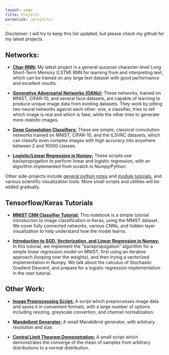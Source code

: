 ```yaml
---
layout: page
title: Projects
permalink: /projects/
---
```


*Disclaimer:* I will try to keep this list updated, but please check my github for my latest projects. 


## Networks:

* <a href="https://github.com/ja3067/char-rnn-tensorflow">**Char-RNN:**</a> My latest project is a general-purpose character-level Long Short-Term Memory (LSTM) RNN for learning from and interpreting text, which can be trained on any large text dataset with good performance and excellent results.

* <a href="">**Generative Adversarial Networks (GANs):**</a> These networks, trained on MNIST, CIFAR-10, and several face datasets, are capable of learning to produce unique image data from existing datasets. They work by pitting two neural networks against each other: one, a classifier, tries to tell which image is real and which is fake, while the other tries to generate more realistic images.

* <a href="">**Deep Convolution Classifiers:**</a> These are simple, classical convolution networks trained on MNIST, CIFAR-10, and the ILSVRC datasets, which can classify even complex images with high accuracy into anywhere between 2 and 10000 classes.

* <a href="https://github.com/ja3067/gradient-descent-examples">**Logistic/Linear Regression in Numpy:**</a> These scripts use backpropogation to perform linear and logistic regression, with an algorithm implemented from scratch in Numpy/Python.

Other side-projects include <a href="https://github.com/ja3067/demos/blob/master/python-notes.ipynb">general python notes</a> and <a href="https://github.com/ja3067/demos/blob/master/python-notes-modules.ipynb">module tutorials</a>, and various scientific visualization tools. More small scripts and utilities will be added gradually.

## Tensorflow/Keras Tutorials

* <a href="https://github.com/ja3067/tensorflow-keras-tutorials/blob/master/CNN%20Tutorial%20MNIST.ipynb">**MNIST CNN Classifier Tutorial:**</a> This notebook is a simple tutorial introduction to image classification in Keras, using the MNIST dataset. We cover fully connected networks, various CNNs, and hidden layer visualization to help understand how the model learns.

* <a href="https://github.com/ja3067/tensorflow-keras-tutorials/blob/master/SGD%20Linear%20Regression%20in%20Numpy%20Tutorial.ipynb">**Introduction to SGD, Vectorization, and Linear Regression in Numpy:**</a> In this tutorial, we implement the "backpropogation" algorithm for a simple linear regression model on MNIST, first using an iterative approach (looping over the weights), and then trying a vectorized implementation in Numpy. We talk about the calculus of Stochastic Gradient Descent, and prepare for a logistic regression implementation in the next tutorial.

## Other Work:

* <a href="https://github.com/ja3067/examples/blob/master/preprocessing.py">**Image Preprocessing Script:**</a> A script which preprocesses image data and saves it in convenient formats, with a large number of options including resizing, greyscale convertion, and channel normalization.

* <a href="https://github.com/ja3067/demos/blob/master/mandelbrot.py">**Mandelbrot Generator:**</a> A small Mandelbrot generator, with arbitrary resolution and size.

* <a href="https://github.com/ja3067/demos/blob/master/central_limit.py">**Central Limit Theorem Demonstration:**</a> A small script which demonstrates the converge of the mean of samples from arbitrary distributions to a normal distribution.
